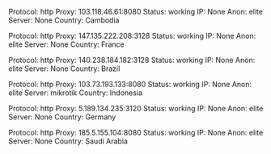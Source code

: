 Protocol: http
Proxy: 103.118.46.61:8080
Status: working
IP: None
Anon: elite
Server: None
Country: Cambodia

Protocol: http
Proxy: 147.135.222.208:3128
Status: working
IP: None
Anon: elite
Server: None
Country: France

Protocol: http
Proxy: 140.238.184.182:3128
Status: working
IP: None
Anon: elite
Server: None
Country: Brazil

Protocol: http
Proxy: 103.73.193.133:8080
Status: working
IP: None
Anon: elite
Server: mikrotik
Country: Indonesia

Protocol: http
Proxy: 5.189.134.235:3120
Status: working
IP: None
Anon: elite
Server: None
Country: Germany

Protocol: http
Proxy: 185.5.155.104:8080
Status: working
IP: None
Anon: elite
Server: None
Country: Saudi Arabia

